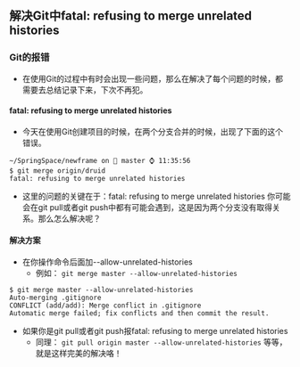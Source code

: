 ## 解决Git中fatal: refusing to merge unrelated histories

### Git的报错

- 在使用Git的过程中有时会出现一些问题，那么在解决了每个问题的时候，都需要去总结记录下来，下次不再犯。

#### fatal: refusing to merge unrelated histories

- 今天在使用Git创建项目的时候，在两个分支合并的时候，出现了下面的这个错误。

```
~/SpringSpace/newframe on  master ⌚ 11:35:56
$ git merge origin/druid
fatal: refusing to merge unrelated histories
```

- 这里的问题的关键在于：fatal: refusing to merge unrelated histories
    你可能会在git pull或者git push中都有可能会遇到，这是因为两个分支没有取得关系。那么怎么解决呢？

#### 解决方案

- 在你操作命令后面加--allow-unrelated-histories
  - 例如：
`git merge master --allow-unrelated-histories`

```
$ git merge master --allow-unrelated-histories
Auto-merging .gitignore
CONFLICT (add/add): Merge conflict in .gitignore
Automatic merge failed; fix conflicts and then commit the result.
```

- 如果你是git pull或者git push报fatal: refusing to merge unrelated histories
  - 同理：
`git pull origin master --allow-unrelated-histories`
等等，就是这样完美的解决咯！
